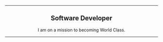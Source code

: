 
<hr>
<h2 align="center">Software Developer</h2>
<p align = "center">I am on a mission to becoming World Class. </p>
<hr>




